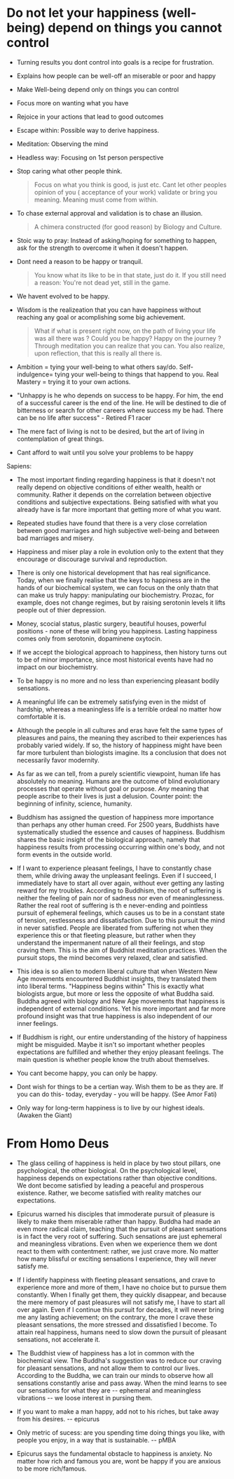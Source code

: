 # Do not let your happiness (well-being) depend on things you cannot control

- Turning results you dont control into goals is a recipe for frustration.

- Explains how people can be well-off an miserable or poor and happy

- Make Well-being depend only on things you can control

- Focus more on wanting what you have  

- Rejoice in your actions that lead to good outcomes

- Escape within: Possible way to derive happiness. 

- Meditation: Observing the mind

- Headless way: Focusing on 1st person perspective

- Stop caring what other people think.

  >Focus on what you think is good, is just etc. Cant let other
   peoples opinion of you ( acceptance of your work) validate or bring
   you meaning.  Meaning must come from within.

- To chase external approval and validation is to chase an illusion.
   > A chimera constructed (for good reason) by Biology and Culture.  

- Stoic way to pray: Instead of asking/hoping for something to happen, ask for the strength to overcome it when it doesn't happen.

- Dont need a reason to be happy or tranquil.
   > You know what its like to be in that state, just do it. If you still need a reason: You're not dead yet, still in the game.

- We havent evolved to be happy.

- Wisdom is the realizeation that you can have happiness without reaching any goal or acomplishing some big achievement.

  > What if what is present right now, on the path of living your life
    was all there was ? Could you be happy? Happy on the journey ?
    Through meditation you can realize that you can. You also realize,
    upon reflection, that this is really all there is.

- Ambition = tying your well-being to what others say/do. Self-indulgence= tying your well-being to things that happend to you. Real Mastery = trying it to your own actions.

- "Unhappy is he who depends on success to be happy. For him, the end of a successful career is the end of the line. He will be destined to die of bitterness or search for other careers where success my be had. There can be no life after success"  - Retired F1 racer

 - The mere fact of living is not to be desired, but the art of living in contemplation of great things.

- Cant afford to wait until you solve your problems to be happy

Sapiens:
  - The most important finding regarding happiness is that it doesn't not really depend on objective conditions of either wealth, health or community. Rather it depends on the correlation between objective conditions and subjective expectations.  Being satisfied with what you already have is far more important that getting more of what you want.
  - Repeated studies have found that there is a very close correlation between good marriages and high subjective well-being and between bad marriages and misery.
  - Happiness and miser play a role in evolution only to the extent that they encourage or discourage survival and reproduction.
  - There is only one historical development that has real significance. Today, when we finally realise that the keys to happiness are in the hands of our biochemical system, we can focus on the only thatn that can make us truly happy: manipulating our biochemistry. Prozac, for example, does not change regimes, but by raising serotonin levels it lifts people out of thier depression.
  - Money, scocial status, plastic surgery, beautiful houses, powerful positions - none of these will bring you happiness.  Lasting happiness comes only from serotonin, dopaminene oxytocin.
  - If we accept the biological approach to happiness, then history turns out to be of minor importance, since most historical events have had no impact on our biochemistry.
  - To be happy is no more and no less than experiencing pleasant bodily sensations.
  - A meaningful life can be extremely satisfying even in the midst of hardship, whereas a meaningless life is a terrible ordeal no matter how comfortable it is.
  - Although the people in all cultures and eras have felt the same types of pleasures and pains, the meaning they ascribed to their experiences has probably varied widely. If so, the history of happiness might have been far more turbulent than biologists imagine. Its a conclusion that does not necessarily favor modernity.
  - As far as we can tell, from a purely scientific viewpoint, human life has absolutely no meaning. Humans are the outcome of blind evolutionary processes that operate without goal or purpose. *Any* meaning that people ascribe to their lives is just a delusion.  Counter point: the beginning of infinity, science, humanity. 
  - Buddhism has assigned the question of happiness more importance than perhaps any other human creed. For 2500 years, Buddhists have systematically studied the essence and causes of happiness. Buddhism shares the basic insight of the biological approach, namely that happiness results from processing occurring within one's body, and not form events in the outside world.
  - If I want to experience pleasant feelings, I have to constantly chase them, while driving away the unpleasant feelings. Even if I succeed, I immediately have to start all over again, without ever getting any lasting reward for my troubles. According to Buddhism, the root of suffering is neither the feeling of pain nor of sadness nor even of meaninglessness. Rather the real root of suffering is th e never-ending and pointless pursuit of ephemeral feelings, which causes us to be in a constant state of tension, restlessness and dissatisfaction. Due to this pursuit the mind in never satisfied. People are liberated from suffering not when they experience this or that fleeting pleasure, but rather when they understand the impermanent nature of all their feelings, and stop craving them. This is the aim of Buddhist meditation practices. When the pursuit stops, the mind becomes very relaxed, clear and satisfied.
  - This idea is so alien to modern liberal culture that when Western New Age movements encountered Buddhist insights, they translated them into liberal terms. "Happiness begins within" This is exactly what biologists argue, but more or less the opposite of what Buddha said. Buddha agreed with biology and New Age movements that happiness is independent of external conditions.  Yet his more important and far more profound insight was that true happiness is also independent of our inner feelings.
  - If Buddhism is right, our entire understanding of the history of happiness might be misguided. Maybe it isn't so important whether peoples expectations are fulfilled and whether they enjoy pleasant feelings. The main question is whether people know the truth about themselves.

- You cant become happy, you can only be happy.

- Dont wish for things to be a certian way. Wish them to be as they are. If you can do this- today, everyday - you will be happy. (See Amor Fati)

- Only way for long-term happiness is to live by our highest ideals. (Awaken the Giant)

# From Homo Deus
   - The glass ceiling of happiness is held in place by two stout pillars, one psychological, the other biological. On the psychological level, happiness depends on expectations rather than objective conditions. We dont become satisfied by leading a peaceful and prosperous existence. Rather, we become satisfied with reality matches our expectations. 
  - Epicurus warned his disciples that immoderate pursuit of pleasure is likely to make them miserable rather than happy. Buddha had made an even more radical claim, teaching that the pursuit of pleasant sensations is in fact the very root of suffering. Such sensations are just ephemeral and meaningless vibrations. Even when we experience them we dont react to them with contentment: rather, we just crave more. No matter how many blissful or exciting sensations I experience, they will never satisfy me.
  - If I identify happiness with fleeting pleasant sensations, and crave to experience more and more of them, I have no choice but to pursue them constantly. When I finally get them, they quickly disappear, and because the mere memory of past pleasures will not satisfy me, I have to start all over again. Even if I continue this pursuit for decades, it will never bring me any lasting achievement; on the contrary, the more I crave these pleasant sensations, the more stressed and dissatisfied I become. To attain real happiness, humans need to slow down the pursuit of pleasant sensations, not accelerate it.
  - The Buddhist view of happiness has a lot in common with the biochemical view. The Buddha's suggestion was to reduce our craving for pleasant sensations, and not allow them to control our lives. According to the Buddha, we can train our minds to observe how all sensations constantly arise and pass away.  When the mind learns to see our sensations for what they are -- ephemeral and meaningless vibrations -- we loose interest in pursing them.

- If you want to make a man happy, add not to his riches, but take away from his desires.  -- epicurus

- Only metric of sucess: are you spending time doing things you like,  with people you enjoy, in a way that is sustainable. -- pMBA

- Epicurus says the fundamental obstacle to happiness is anxiety. No matter how rich and famous you are, wont be happy if you are anxious to be more rich/famous.